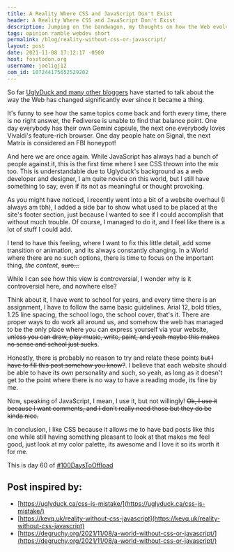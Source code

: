 ```yaml
---
title: A Reality Where CSS and JavaScript Don't Exist
header: A Reality Where CSS and JavaScript Don't Exist
description: Jumping on the bandwagon, my thoughts on how the Web evolved and if it should stay that way... 
tags: opinion ramble webdev short
permalink: /blog/reality-without-css-or-javascript/
layout: post
date: 2021-11-08 17:12:17 -0500
host: fosstodon.org
username: joeligj12
com_id: 107244175652529202
---
```


So far [UglyDuck and many other bloggers](#post-inspired-by) have started to talk about the way the Web has changed significantly ever since it became a thing.

It's funny to see how the same topics come back and forth every time, there is no right answer, the Fediverse is unable to find that balance point. One day everybody has their own Gemini capsule, the next one everybody loves Vivaldi's feature-rich browser. One day people hate on Signal, the next Matrix is considered an FBI honeypot!

And here we are once again. While JavaScript has always had a bunch of people against it, this is the first time where I see CSS thrown into the mix too. This is understandable due to Uglyduck's background as a web developer and designer, I am quite novice on this world, but I still have something to say, even if its not as meaningful or thought provoking.

As you might have noticed, I recently went into a bit of a website overhaul (I always am tbh), I added a side bar to show what used to be placed at the site's footer section, just because I wanted to see if I could accomplish that without much trouble. Of course, I managed to do it, and I feel like there is a lot of stuff I could add.

I tend to have this feeling, where I want to fix this little detail, add some transition or animation, and its always constantly changing. In a World where there are no such options, there is time to focus on the important thing, *the content*, ~~sure...~~

While I can see how this view is controversial, I wonder why is it controversial here, and nowhere else? 

Think about it, I have went to school for years, and every time there is an assignment, I have to follow the same basic guidelines. Arial 12, bold titles, 1.25 line spacing, the school logo, the school cover, that's it. There are proper ways to do work all around us, and somehow the web has managed to be the only place where you can express yourself via your website, ~~unless you can draw, play music, write, paint, and yeah maybe this makes no sense and school just sucks~~.

Honestly, there is probably no reason to try and relate these points ~~but I have to fill this post somehow you know?~~. I believe that each website should be able to have its own personality and such, so yeah, as long as it doesn't get to the point where there is no way to have a reading mode, its fine by me.

Now, speaking of JavaScript, I mean, I use it, but not willingly! ~~Ok, I use it because I want comments, and I don't really need those but they do be kinda nice.~~

In conclusion, I like CSS because it allows me to have bad posts like this one while still having something pleasant to look at that makes me feel good, just look at my color palette, its awesome and I love it so its worth it for me.


This is day 60 of [#100DaysToOffload](https://100DaysToOffload.com)

## Post inspired by:
- [https://uglyduck.ca/css-js-mistake/](https://uglyduck.ca/css-js-mistake/)
- [https://kevq.uk/reality-without-css-javascript](https://kevq.uk/reality-without-css-javascript)
- [https://degruchy.org/2021/11/08/a-world-without-css-or-javascript/](https://degruchy.org/2021/11/08/a-world-without-css-or-javascript/)
